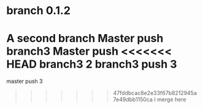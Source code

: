 # branch 0.1.2
A second branch
Master push
branch3
Master push
<<<<<<< HEAD
branch3 2
branch3 push 3
=======
master push 3
>>>>>>> 47fddbcac8e2e33f67b8212945a7e49dbb1150ca
I merge here

